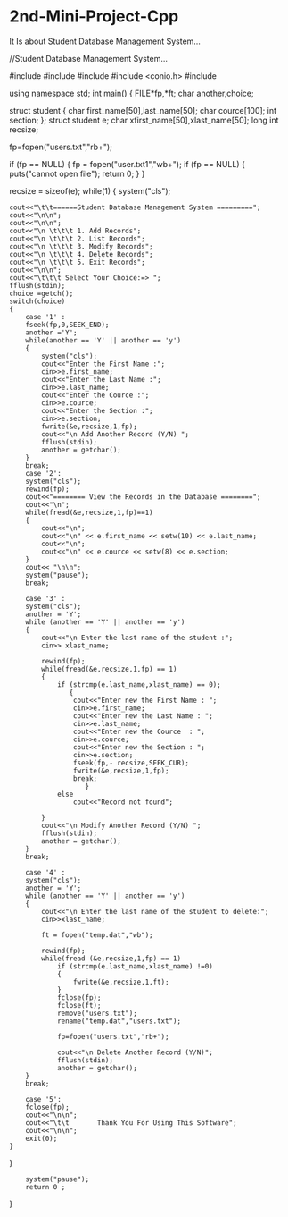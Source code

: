 # 2nd-Mini-Project-Cpp
It Is about Student Database Management System...

//Student Database Management System...


#include <iostream>
#include <cstdio>
#include <cstring>
#include <conio.h>
#include <iomanip>

using namespace std;
int main()
{
FILE*fp,*ft;
char another,choice;

struct student
{
char first_name[50],last_name[50];
char cource[100];
int section;
};
struct student e;
char xfirst_name[50],xlast_name[50];
long int recsize;

fp=fopen("users.txt","rb+");

if (fp == NULL)
{
	fp = fopen("user.txt1","wb+");
if (fp == NULL)
{
	puts("cannot open file");
	return 0;
}
}

recsize = sizeof(e);
while(1)
{
	system("cls");
	
	cout<<"\t\t======Student Database Management System =========";
	cout<<"\n\n";
	cout<<"\n\n";
	cout<<"\n \t\t\t 1. Add Records";
	cout<<"\n \t\t\t 2. List Records";
	cout<<"\n \t\t\t 3. Modify Records";
	cout<<"\n \t\t\t 4. Delete Records";
	cout<<"\n \t\t\t 5. Exit Records";
	cout<<"\n\n";
	cout<<"\t\t\t Select Your Choice:=> ";
	fflush(stdin);
	choice =getch();
	switch(choice)
	{
		case '1' :
		fseek(fp,0,SEEK_END);
		another ='Y';
		while(another == 'Y' || another == 'y')
		{
			system("cls");
			cout<<"Enter the First Name :";
			cin>>e.first_name;
			cout<<"Enter the Last Name :";
			cin>>e.last_name;
			cout<<"Enter the Cource :";
			cin>>e.cource;
			cout<<"Enter the Section :";
			cin>>e.section;
			fwrite(&e,recsize,1,fp);
			cout<<"\n Add Another Record (Y/N) ";
			fflush(stdin);
			another = getchar();
		}
		break;
		case '2':
		system("cls");
		rewind(fp);
		cout<<"======== View the Records in the Database ========";
		cout<<"\n";
		while(fread(&e,recsize,1,fp)==1)
		{
			cout<<"\n";
			cout<<"\n" << e.first_name << setw(10) << e.last_name;
			cout<<"\n";
			cout<<"\n" << e.cource << setw(8) << e.section;
		}
		cout<< "\n\n";
		system("pause");
		break;
		
		case '3' :
		system("cls");
		another = 'Y';
		while (another == 'Y' || another == 'y')
		{
			cout<<"\n Enter the last name of the student :";
			cin>> xlast_name;
			
			rewind(fp);
			while(fread(&e,recsize,1,fp) == 1)
			{
				if (strcmp(e.last_name,xlast_name) == 0);
				   {
					cout<<"Enter new the First Name : ";
					cin>>e.first_name;
					cout<<"Enter new the Last Name : ";
					cin>>e.last_name;
					cout<<"Enter new the Cource  : ";
					cin>>e.cource;
					cout<<"Enter new the Section : ";
					cin>>e.section;
					fseek(fp,- recsize,SEEK_CUR);
					fwrite(&e,recsize,1,fp);
					break;
				       }
				else
					cout<<"Record not found";
				
			}
			cout<<"\n Modify Another Record (Y/N) ";
			fflush(stdin);
			another = getchar();
		}
		break;
		
		case '4' :
		system("cls");
		another = 'Y';
		while (another == 'Y' || another == 'y')
		{
			cout<<"\n Enter the last name of the student to delete:";
			cin>>xlast_name;
			
			ft = fopen("temp.dat","wb");
			
			rewind(fp);
			while(fread (&e,recsize,1,fp) == 1)
				if (strcmp(e.last_name,xlast_name) !=0)
				{
					fwrite(&e,recsize,1,ft);
				}
				fclose(fp);
				fclose(ft);
				remove("users.txt");
				rename("temp.dat","users.txt");
				
				fp=fopen("users.txt","rb+");
				
				cout<<"\n Delete Another Record (Y/N)";
				fflush(stdin);
				another = getchar();
		}
		break;
		
		case '5':
		fclose(fp);
		cout<<"\n\n";
		cout<<"\t\t       Thank You For Using This Software";
		cout<<"\n\n";
		exit(0);
	}
}

        system("pause");
        return 0 ;
}

